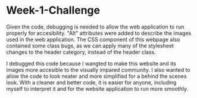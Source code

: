 # Week-1-Challenge
Given the code, debugging is needed to allow the web application to run properly for accesibility. "Alt" attributes were added to describe the images used in the web application. The CSS component of this webpage also contained some class bugs, as we can apply many of the stylesheet changes to the header category, instead of the header class. 

I debugged this code because I wangted to make this website and its images more accesible to the visually impared community. I also wanted to allow the code to look neater and more simplified for a behind the scenes look. With a cleaner and better code, it is easier for anyone, including myself to interpret it and for the website application to run more smoothly. 
